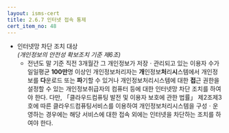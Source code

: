 ```yaml
---
layout: isms-cert
title: 2.6.7 인터넷 접속 통제
cert_item_no: 48
---
```


- 인터넷망 차단 조치 대상  
_(개인정보의 안전성 확보조치 기준 제6조)_  
  - 전년도 말 기준 직전 3개월간 그 개인정보가 저장ㆍ관리되고 있는 이용자 수가 일일평균 **100만**명 이상인 개인정보처리자는 **개**인정보**처**리**시**스템에서 개인정보를 **다**운로드 또는 **파**기할 수 있거나 개인정보처리시스템에 대한 **접**근 권한을 설정할 수 있는 개인정보취급자의 컴퓨터 등에 대한 인터넷망 차단 조치를 하여야 한다. 다만, 「클라우드컴퓨팅 발전 및 이용자 보호에 관한 법률」 제2조제3호에 따른 클라우드컴퓨팅서비스를 이용하여 개인정보처리시스템을 구성ㆍ운영하는 경우에는 해당 서비스에 대한 접속 외에는 인터넷을 차단하는 조치를 하여야 한다. 